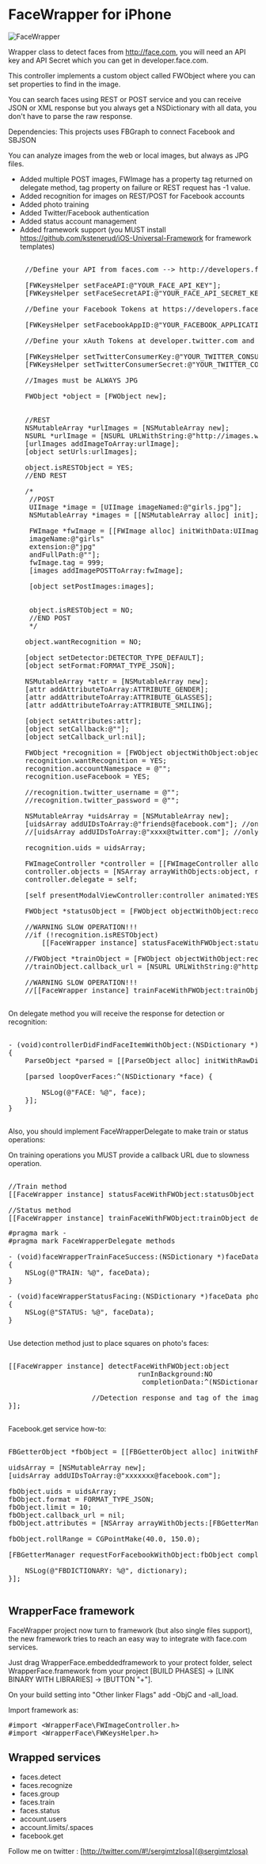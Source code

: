FaceWrapper for iPhone
===================

![FaceWrapper](https://github.com/sergiomtzlosa/faceWrapper-iphone/raw/master/faceWrapper-iphone.png)

Wrapper class to detect faces from http://face.com, you will need an API key and API Secret which you can get in developer.face.com.

This controller implements a custom object called FWObject where you can set properties to find in the image.

You can search faces using REST or POST service and you can receive JSON or XML response but you always get a NSDictionary with all data, you don't have to parse the raw response.

Dependencies: This projects uses FBGraph to connect Facebook and SBJSON

You can analyze images from the web or local images, but always as JPG files.

* Added multiple POST images, FWImage has a property tag returned on delegate method, tag property on failure or REST request has -1 value.
* Added recognition for images on REST/POST for Facebook accounts
* Added photo training
* Added Twitter/Facebook authentication
* Added status account management
* Added framework support (you MUST install https://github.com/kstenerud/iOS-Universal-Framework for framework templates)

<pre>

    //Define your API from faces.com --> http://developers.face.com/account/
    
    [FWKeysHelper setFaceAPI:@"YOUR_FACE_API_KEY"];
    [FWKeysHelper setFaceSecretAPI:@"YOUR_FACE_API_SECRET_KEY"];
    
    //Define your Facebook Tokens at https://developers.facebook.com and set them in your face.com account

    [FWKeysHelper setFacebookAppID:@"YOUR_FACEBOOK_APPLICATION_ID"];
    
    //Define your xAuth Tokens at developer.twitter.com and set them in your face.com account
    
    [FWKeysHelper setTwitterConsumerKey:@"YOUR_TWITTER_CONSUMER_KEY"];
    [FWKeysHelper setTwitterConsumerSecret:@"YOUR_TWITTER_CONSUMER_SECRET"];
    
    //Images must be ALWAYS JPG
    
    FWObject *object = [FWObject new];
    
    
    //REST
    NSMutableArray *urlImages = [NSMutableArray new];
    NSURL *urlImage = [NSURL URLWithString:@"http://images.wikia.com/powerrangers/images/f/fe/ActorJohnCho_John_Shea_55027822.jpg"];
    [urlImages addImageToArray:urlImage];
    [object setUrls:urlImages];
    
    object.isRESTObject = YES;
    //END REST
    
    /*
     //POST
     UIImage *image = [UIImage imageNamed:@"girls.jpg"];
     NSMutableArray *images = [[NSMutableArray alloc] init];
     
     FWImage *fwImage = [[FWImage alloc] initWithData:UIImageJPEGRepresentation(image, 1.0)
     imageName:@"girls"
     extension:@"jpg"
     andFullPath:@""];
     fwImage.tag = 999;
     [images addImagePOSTToArray:fwImage];
     
     [object setPostImages:images];
     
     
     object.isRESTObject = NO;
     //END POST
     */
    
    object.wantRecognition = NO;
    
    [object setDetector:DETECTOR_TYPE_DEFAULT];
    [object setFormat:FORMAT_TYPE_JSON];
    
    NSMutableArray *attr = [NSMutableArray new];
    [attr addAttributeToArray:ATTRIBUTE_GENDER];
    [attr addAttributeToArray:ATTRIBUTE_GLASSES];
    [attr addAttributeToArray:ATTRIBUTE_SMILING];
    
    [object setAttributes:attr];
    [object setCallback:@""];
    [object setCallback_url:nil];
    
    FWObject *recognition = [FWObject objectWithObject:object];
    recognition.wantRecognition = YES;
    recognition.accountNamespace = @"";
    recognition.useFacebook = YES;
    
    //recognition.twitter_username = @"";
    //recognition.twitter_password = @"";
    
    NSMutableArray *uidsArray = [NSMutableArray new];
    [uidsArray addUIDsToArray:@"friends@facebook.com"]; //only for facebook authentication
    //[uidsArray addUIDsToArray:@"xxxx@twitter.com"]; //only for twitter authentication
    
    recognition.uids = uidsArray;
    
    FWImageController *controller = [[FWImageController alloc] initWithNibName:@"FWImageController" bundle:nil];
    controller.objects = [NSArray arrayWithObjects:object, recognition, nil];
    controller.delegate = self;
    
    [self presentModalViewController:controller animated:YES];
    
    FWObject *statusObject = [FWObject objectWithObject:recognition];

    //WARNING SLOW OPERATION!!!
    //if (!recognition.isRESTObject)
        [[FaceWrapper instance] statusFaceWithFWObject:statusObject delegate:self]; //POST ONLY
    
    //FWObject *trainObject = [FWObject objectWithObject:recognition];
    //trainObject.callback_url = [NSURL URLWithString:@"http://www.facebook.com/connect/login_success.html"]; //dummy callback URL
    
    //WARNING SLOW OPERATION!!!
    //[[FaceWrapper instance] trainFaceWithFWObject:trainObject delegate:self runInBackground:NO];

</pre>

On delegate method you will receive the response for detection or recognition:

<pre>

- (void)controllerDidFindFaceItemWithObject:(NSDictionary *)faces postImageTag:(int)tag
{
    ParseObject *parsed = [[ParseObject alloc] initWithRawDictionary:faces];
    
    [parsed loopOverFaces:^(NSDictionary *face) {
        
        NSLog(@"FACE: %@", face);
    }];
}

</pre>

Also, you should implement FaceWrapperDelegate to make train or status operations:

On training operations you MUST provide a callback URL due to slowness operation.

<pre>

//Train method
[[FaceWrapper instance] statusFaceWithFWObject:statusObject delegate:self]; //POST ONLY

//Status method
[[FaceWrapper instance] trainFaceWithFWObject:trainObject delegate:self runInBackground:NO];
</pre>

<pre>
#pragma mark -
#pragma mark FaceWrapperDelegate methods

- (void)faceWrapperTrainFaceSuccess:(NSDictionary *)faceData photoTag:(int)tag
{
    NSLog(@"TRAIN: %@", faceData);
}

- (void)faceWrapperStatusFacing:(NSDictionary *)faceData photoTag:(int)tag
{
    NSLog(@"STATUS: %@", faceData);
}

</pre>

Use detection method just to place squares on photo's faces:

<pre>

[[FaceWrapper instance] detectFaceWithFWObject:object 
                               runInBackground:NO
                                completionData:^(NSDictionary *response, int tagImagePost) {

                    //Detection response and tag of the image
}];

</pre>

Facebook.get service how-to:

<pre>

FBGetterObject *fbObject = [[FBGetterObject alloc] initWithFWObject:recognition];

uidsArray = [NSMutableArray new];
[uidsArray addUIDsToArray:@"xxxxxxx@facebook.com"];

fbObject.uids = uidsArray;
fbObject.format = FORMAT_TYPE_JSON;
fbObject.limit = 10;
fbObject.callback_url = nil;
fbObject.attributes = [NSArray arrayWithObjects:[FBGetterManager objectFromFBAttribute:FBATTRIBUTE_GENDER_FEMALE], [FBGetterManager objectFromFBAttribute:FBATTRIBUTE_GLASSES_TRUE], [FBGetterManager objectFromFBAttribute:FBATTRIBUTE_PITCH_CENTER], [FBGetterManager objectFromFBAttribute:FBATTRIBUTE_ROLL_RANGE], [FBGetterManager objectFromFBAttribute:FBATTRIBUTE_YAW_CENTER], nil];
    
fbObject.rollRange = CGPointMake(40.0, 150.0);
    
[FBGetterManager requestForFacebookWithObject:fbObject completionBlock:^(NSDictionary *dictionary) {
        
    NSLog(@"FBDICTIONARY: %@", dictionary);
}];

</pre>

WrapperFace framework
---------------------

FaceWrapper project now turn to framework (but also single files support), the new framework tries to reach an easy way to integrate with face.com services.

Just drag WrapperFace.embeddedframework to your protect folder, select WrapperFace.framework from your project [BUILD PHASES] -> [LINK BINARY WITH LIBRARIES] -> [BUTTON "+"].

On your build setting into "Other linker Flags" add -ObjC and -all_load.

Import framework as:

<pre>
#import &lt;WrapperFace\FWImageController.h&gt;
#import &lt;WrapperFace\FWKeysHelper.h&gt;
</pre>
Wrapped services
----------------

- faces.detect
- faces.recognize
- faces.group
- faces.train
- faces.status
- account.users
- account.limits/.spaces
- facebook.get

Follow me on twitter : [http://twitter.com/#!/sergimtzlosa](@sergimtzlosa)